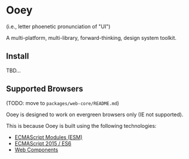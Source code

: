 # Ooey

(i.e., letter phoenetic pronunciation of "UI")

A multi-platform, multi-library, forward-thinking, design system toolkit.

## Install
TBD...


## Supported Browsers
(TODO: move to `packages/web-core/README.md`)

Ooey is designed to work on evergreen browsers only (IE not supported).

This is because Ooey is built using the following technologies:

* [ECMAScript Modules (ESM)](https://developer.mozilla.org/en-US/docs/Web/JavaScript/Guide/Modules)
* [ECMAScript 2015 / ES6](https://kangax.github.io/compat-table/es6/)
* [Web Components](https://developer.mozilla.org/en-US/docs/Web/Web_Components)
